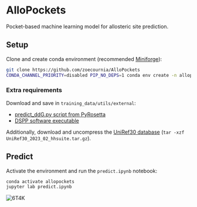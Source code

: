 # AlloPockets

Pocket-based machine learning model for allosteric site prediction.

## Setup

Clone and create conda environment (recommended [Miniforge](https://conda-forge.org/download/)):

```bash
git clone https://github.com/zoecournia/AlloPockets
CONDA_CHANNEL_PRIORITY=disabled PIP_NO_DEPS=1 conda env create -n allopockets --file conda_env.yaml
```

### Extra requirements

Download and save in `training_data/utils/external`:
- [predict_ddG.py script from PyRosetta](https://github.com/RosettaCommons/PyRosetta.notebooks/blob/master/notebooks/additional_scripts/predict_ddG.py)
- [DSPP software executable](https://github.com/PDB-REDO/dssp/releases/download/v4.4.0/mkdssp-4.4.0-linux-x64)

Additionally, download and uncompress the [UniRef30 database](https://wwwuser.gwdguser.de/~compbiol/uniclust/2023_02) (`tar -xzf UniRef30_2023_02_hhsuite.tar.gz`).

## Predict

Activate the environment and run the `predict.ipynb` notebook:

```bash
conda activate allopockets
jupyter lab predict.ipynb
```

![6T4K](https://github.com/user-attachments/assets/7b55fc0e-f51c-45a2-93b9-30bb9ee796df)
